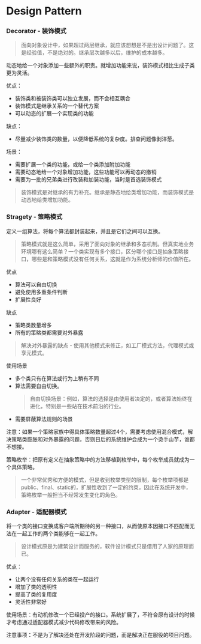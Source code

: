 # Design Pattern







### Decorator - 装饰模式

> 面向对象设计中，如果超过两层继承，就应该想想是不是出设计问题了。这是经验值，不是绝对的。继承层次越多以后，维护的成本越多。

动态地给一个对象添加一些额外的职责。就增加功能来说，装饰模式相比生成子类更为灵活。


优点：
* 装饰类和被装饰类可以独立发展，而不会相互耦合
* 装饰模式是继承关系的一个替代方案
* 可以动态的扩展一个实现类的功能

缺点：
* 尽量减少装饰类的数量，以便降低系统的复杂度。排查问题像剥洋葱。

场景：
* 需要扩展一个类的功能，或给一个类添加附加功能
* 需要动态地给一个对象增加功能，这些功能可以再动态的撤销
* 需要为一批的兄弟类进行改装和加装功能，当时是首选装饰模式

> 装饰模式是对继承的有力补充。继承是静态地给类增加功能，而装饰模式是动态地给类增加功能。


### Stragety - 策略模式

定义一组算法，将每个算法都封装起来，并且是它们之间可以互换。

> 策略模式就是这么简单，采用了面向对象的继承和多态机制。但真实地业务环境哪有这么简单？一个类实现有多个接口，区分哪个接口是抽象策略接口，哪些是和策略模式没有任何关系，这就是作为系统分析师的价值所在。

优点
* 算法可以自由切换
* 避免使用多重条件判断
* 扩展性良好

缺点
* 策略类数量增多
* 所有的策略类都需要对外暴露

> 解决对外暴露的缺点 - 使用其他模式来修正，如工厂模式方法，代理模式或享元模式。


使用场景
* 多个类只有在算法或行为上稍有不同
* 算法需要自由切换。
  > 自由切换场景：例如，算法的选择是由使用者决定的，或者算法始终在进化，特别是一些站在技术前沿的行业。
* 需要屏蔽算法规则的场景

注意：如果一个策略家族中得具体策略数量超过4个，需要考虑使用混合模式，解决策略类膨胀和对外暴露的问题，否则日后的系统维护会成为一个烫手山芋，谁都不想接。


策略枚举：把原有定义在抽象策略中的方法移植到枚举中，每个枚举成员就成为一个具体策略。
> 一个非常优秀和方便的模式，但是收到枚举类型的限制，每个枚举项都是public、final、static的，扩展性收到了一定的约束，因此在系统开发中，策略枚举一般担当不经常发生变化的角色。


### Adapter - 适配器模式

将一个类的接口变换成客户端所期待的另一种接口，从而使原本因接口不匹配而无法在一起工作的两个类能够在一起工作。

> 设计模式原是为建筑设计而服务的，软件设计模式只是借用了人家的原理而已。

优点：
* 让两个没有任何关系的类在一起运行
* 增加了类的透明性
* 提高了类的复用度
* 灵活性非常好

使用场景：有动机修改一个已经投产的接口。系统扩展了，不符合原有设计的时候才考虑通过适配器模式减少代码修改带来的风险。

注意事项：不是为了解决还处在开发阶段的问题，而是解决正在服役的项目问题。






